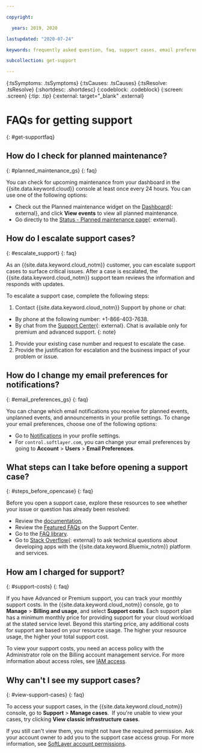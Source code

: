 ```yaml
---

copyright:

  years: 2019, 2020

lastupdated: "2020-07-24"

keywords: frequently asked question, faq, support cases, email preferences, access for cases, support faq 

subcollection: get-support 

---
```



{:tsSymptoms: .tsSymptoms}
{:tsCauses: .tsCauses}
{:tsResolve: .tsResolve}
{:shortdesc: .shortdesc}
{:codeblock: .codeblock}
{:screen: .screen}
{:tip: .tip}
{:external: target="_blank" .external}

# FAQs for getting support
{: #get-supportfaq}

## How do I check for planned maintenance?
{: #planned_maintenance_gs}
{: faq}

You can check for upcoming maintenance from your dashboard in the {{site.data.keyword.cloud}} console at least once every 24 hours. You can use one of the following options: 

* Check out the Planned maintenance widget on the [Dashboard](https://cloud.ibm.com){: external}, and click **View events** to view all planned maintenance.
* Go directly to the [Status - Planned maintenance page](https://cloud.ibm.com/status?selected=maintenance){: external}.


## How do I escalate support cases? 
{: #escalate_support}
{: faq}

As an {{site.data.keyword.cloud_notm}} customer, you can escalate support cases to surface critical issues. After a case is escalated, the {{site.data.keyword.cloud_notm}} support team reviews the information and responds with updates. 

To escalate a support case, complete the following steps: 
1. Contact {{site.data.keyword.cloud_notm}} Support by phone or chat:
  * By phone at the following number: +1-866-403-7638.
  * By chat from the [Support Center](https://{DomainName}/unifiedsupport/supportcenter){: external}.
    Chat is available only for premium and advanced support. 
    {: note} 
1. Provide your existing case number and request to escalate the case. 
1. Provide the justification for escalation and the business impact of your problem or issue. 

## How do I change my email preferences for notifications? 
{: #email_preferences_gs}
{: faq}

You can change which email notifications you receive for planned events, unplanned events, and announcements in your profile settings. To change your email preferences, choose one of the following options: 

* Go to [Notifications](https://cloud.ibm.com/user/notifications) in your profile settings.
* For `control.softlayer.com`, you can change your email preferences by going to **Account** > **Users** > **Email Preferences**. 


## What steps can I take before opening a support case? 
{: #steps_before_opencase}
{: faq}

Before you open a support case, explore these resources to see whether your issue or question has already been resolved: 

- Review the [documentation](https://cloud.ibm.com/docs). 
- Review the [Featured FAQs](https://cloud.ibm.com/unifiedsupport/supportcenter) on the Support Center. 
- Go to the [FAQ library](https://cloud.ibm.com/docs/faqs). 
- Go to [Stack Overflow](https://stackoverflow.com/questions/tagged/ibm-cloud){: external} to ask technical questions about developing apps with the {{site.data.keyword.Bluemix_notm}} platform and services.
<!--- Go to [{{site.data.keyword.IBM_notm}} Developer Answers](https://developer.ibm.com/answers/topics/ibm-cloud/){: external} to ask general questions about the {{site.data.keyword.Bluemix_notm}} offering and about getting started instructions.-->


## How am I charged for support? 
{: #support-costs}
{: faq}

If you have Advanced or Premium support, you can track your monthly support costs. In the {{site.data.keyword.cloud_notm}} console, go to **Manage** > **Billing and usage**, and select **Support costs**. Each support plan has a minimum monthly price for providing support for your cloud workload at the stated service level. Beyond this starting price, any additional costs for support are based on your resource usage. The higher your resource usage, the higher your total support cost. 

To view your support costs, you need an access policy with the Administrator role on the Billing account management service. For more information about access roles, see [IAM access](/docs/account?topic=account-userroles).

## Why can't I see my support cases? 
{: #view-support-cases}
{: faq}

To access your support cases, in the {{site.data.keyword.cloud_notm}} console, go to **Support** > **Manage cases**.  If you're unable to view your cases, try clicking **View classic infrastructure cases**. 

If you still can't view them, you might not have the required permission. Ask your account owner to add you to the support case access group. For more information, see [SoftLayer account permissions](/docs/iam?topic=iam-migrated_permissions). 
